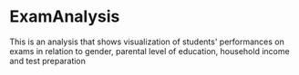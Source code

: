 # ExamAnalysis
This is an analysis that shows visualization of students' performances on exams in relation to gender, parental level of education, household income and test preparation
